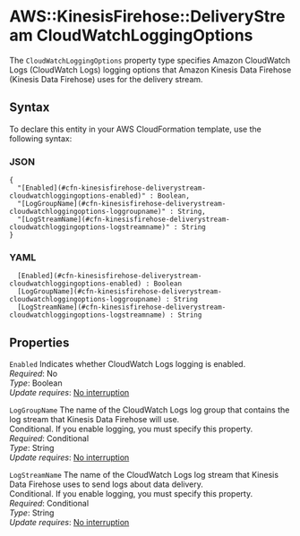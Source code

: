# AWS::KinesisFirehose::DeliveryStream CloudWatchLoggingOptions<a name="aws-properties-kinesisfirehose-deliverystream-cloudwatchloggingoptions"></a>

The `CloudWatchLoggingOptions` property type specifies Amazon CloudWatch Logs \(CloudWatch Logs\) logging options that Amazon Kinesis Data Firehose \(Kinesis Data Firehose\) uses for the delivery stream\. 

## Syntax<a name="aws-properties-kinesisfirehose-deliverystream-cloudwatchloggingoptions-syntax"></a>

To declare this entity in your AWS CloudFormation template, use the following syntax:

### JSON<a name="aws-properties-kinesisfirehose-deliverystream-cloudwatchloggingoptions-syntax.json"></a>

```
{
  "[Enabled](#cfn-kinesisfirehose-deliverystream-cloudwatchloggingoptions-enabled)" : Boolean,
  "[LogGroupName](#cfn-kinesisfirehose-deliverystream-cloudwatchloggingoptions-loggroupname)" : String,
  "[LogStreamName](#cfn-kinesisfirehose-deliverystream-cloudwatchloggingoptions-logstreamname)" : String
}
```

### YAML<a name="aws-properties-kinesisfirehose-deliverystream-cloudwatchloggingoptions-syntax.yaml"></a>

```
﻿  [Enabled](#cfn-kinesisfirehose-deliverystream-cloudwatchloggingoptions-enabled) : Boolean
﻿  [LogGroupName](#cfn-kinesisfirehose-deliverystream-cloudwatchloggingoptions-loggroupname) : String
﻿  [LogStreamName](#cfn-kinesisfirehose-deliverystream-cloudwatchloggingoptions-logstreamname) : String
```

## Properties<a name="aws-properties-kinesisfirehose-deliverystream-cloudwatchloggingoptions-properties"></a>

`Enabled`  <a name="cfn-kinesisfirehose-deliverystream-cloudwatchloggingoptions-enabled"></a>
Indicates whether CloudWatch Logs logging is enabled\.  
*Required*: No  
*Type*: Boolean  
*Update requires*: [No interruption](https://docs.aws.amazon.com/AWSCloudFormation/latest/UserGuide/using-cfn-updating-stacks-update-behaviors.html#update-no-interrupt)

`LogGroupName`  <a name="cfn-kinesisfirehose-deliverystream-cloudwatchloggingoptions-loggroupname"></a>
The name of the CloudWatch Logs log group that contains the log stream that Kinesis Data Firehose will use\.  
Conditional\. If you enable logging, you must specify this property\.  
*Required*: Conditional  
*Type*: String  
*Update requires*: [No interruption](https://docs.aws.amazon.com/AWSCloudFormation/latest/UserGuide/using-cfn-updating-stacks-update-behaviors.html#update-no-interrupt)

`LogStreamName`  <a name="cfn-kinesisfirehose-deliverystream-cloudwatchloggingoptions-logstreamname"></a>
The name of the CloudWatch Logs log stream that Kinesis Data Firehose uses to send logs about data delivery\.   
Conditional\. If you enable logging, you must specify this property\.   
*Required*: Conditional  
*Type*: String  
*Update requires*: [No interruption](https://docs.aws.amazon.com/AWSCloudFormation/latest/UserGuide/using-cfn-updating-stacks-update-behaviors.html#update-no-interrupt)